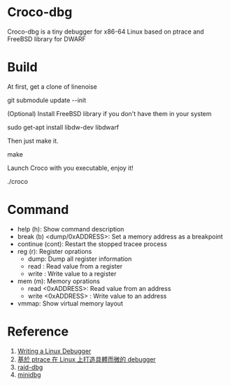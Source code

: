 # Croco-dbg
Croco-dbg is a tiny debugger for x86-64 Linux based on ptrace and FreeBSD library for DWARF 

# Build
At first, get a clone of linenoise

git submodule update --init

(Optional) Install FreeBSD library if you don't have them in your system

sudo get-apt install libdw-dev libdwarf

Then just make it.

make

Launch Croco with you executable, enjoy it! 

./croco <executable>

# Command
* help (h): Show command description
* break (b)  <dump/0xADDRESS>: Set a memory address as a breakpoint
* continue (cont): Restart the stopped tracee process
* reg (r): Register oprations
    * dump: Dump all register information
    * read <REGISTER>: Read value from a register
    * write <REGISTER> <VALUE>: Write value to a register
* mem (m): Memory oprations
    * read <0xADDRESS>: Read value from an address
    * write <0xADDRESS> <VALUE>: Write value to an address
* vmmap: Show virtual memory layout
# Reference
1. [Writing a Linux Debugger](https://blog.tartanllama.xyz/writing-a-linux-debugger-setup/)
2. [基於 ptrace 在 Linux 上打造具體而微的 debugger](https://hackmd.io/@RinHizakura/BJH7zsU99#%E5%9F%BA%E6%96%BC-ptrace-%E5%9C%A8-Linux-%E4%B8%8A%E6%89%93%E9%80%A0%E5%85%B7%E9%AB%94%E8%80%8C%E5%BE%AE%E7%9A%84-debugger)
3. [raid-dbg](https://github.com/RinHizakura/raid-dbg/tree/main)
4. [minidbg](https://github.com/TartanLlama/minidbg/tree/master)
